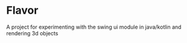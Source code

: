# Flavor
A project for experimenting with the swing ui module in java/kotlin and rendering 3d objects
